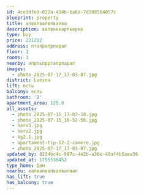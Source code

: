 ```yaml
---
id: 4ce3dfed-022a-434b-ba6d-7d208564057c
blueprint: property
title: апвапвапвпвапва
description: вапвкекарпкерке
type: buy
price: 221212
address: птапрапрпарап
floor: 1
rooms: 3
nearby: апртьпрртапрпарап
images:
  - photo_2025-07-17_17-03-07.jpg
district: Lumina
lift: есть
balcony: есть
bathroom: '2'
apartment_area: 125.0
all_assets:
  - photo_2025-07-15_17-03-10.jpg
  - photo_2025-07-15_16-52-56.jpg
  - hero3.jpg
  - hero2.jpg
  - bg2.1.jpg
  - apartament-tip-12-2-camere.jpg
  - photo_2025-07-17_17-03-07.jpg
updated_by: 8234bc4c-987c-4e2b-a36e-40af4b5aea36
updated_at: 1755536452
type_home: Дом
nearbu: вапвапвапвапвапвап
has_lift: true
has_balcony: true
---
```

